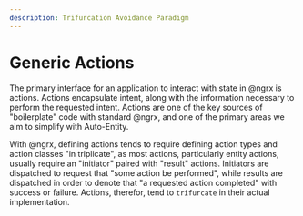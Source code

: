 ```yaml
---
description: Trifurcation Avoidance Paradigm
---
```


# Generic Actions

The primary interface for an application to interact with state in @ngrx is actions. Actions encapsulate intent, along with the information necessary to perform the requested intent. Actions are one of the key sources of "boilerplate" code with standard @ngrx, and one of the primary areas we aim to simplify with Auto-Entity. 

With @ngrx, defining actions tends to require defining action types and action classes "in triplicate", as most actions, particularly entity actions, usually require an "initiator" paired with "result" actions. Initiators are dispatched to request that "some action be performed", while results are dispatched in order to denote that "a requested action completed" with success or failure. Actions, therefor, tend to `trifurcate` in their actual implementation.

